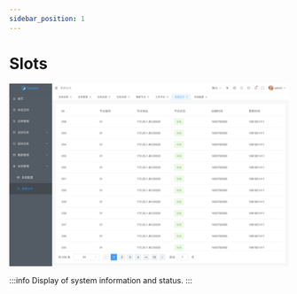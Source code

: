 ```yaml
---
sidebar_position: 1
---
```


# Slots

![Slots](assets/slots.png)

:::info
Display of system information and status.
:::